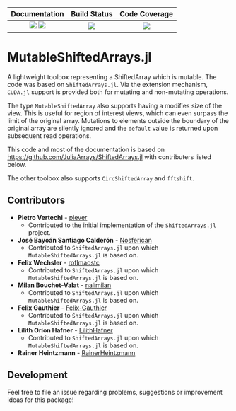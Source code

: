 
| **Documentation**                       | **Build Status**                          | **Code Coverage**               |
|:---------------------------------------:|:-----------------------------------------:|:-------------------------------:|
| [![][docs-stable-img]][docs-stable-url] [![][docs-dev-img]][docs-dev-url] | [![][CI-img]][CI-url] | [![][codecov-img]][codecov-url] |


# MutableShiftedArrays.jl
A lightweight toolbox representing a ShiftedArray which is mutable. The code was based on `ShiftedArrays.jl`.
Via the extension mechanism, `CUDA.jl` support is provided both for mutating and non-mutating operations.

The type `MutableShiftedArray` also supports having a modifies size of the view. This is useful for region of interest views, which can even
surpass the limit of the original array.
Mutations to elements outside the boundary of the original array are silently ignored and the `default` value is returned upon subsequent read operations.

This code and most of the documentation is based on https://github.com/JuliaArrays/ShiftedArrays.jl with contributers listed below.

The other toolbox also supports `CircShiftedArray` and `fftshift`.

## Contributors
- **Pietro Vertechi** - [piever](https://github.com/piever)
  - Contributed to the initial implementation of the `ShiftedArrays.jl` project.
- **José Bayoán Santiago Calderón** - [Nosferican](https://github.com/Nosferican)
  - Contributed to `ShiftedArrays.jl` upon which `MutableShiftedArrays.jl` is based on.
- **Felix Wechsler** - [roflmaostc](https://github.com/roflmaostc)
  - Contributed to `ShiftedArrays.jl` upon which `MutableShiftedArrays.jl` is based on.
- **Milan Bouchet-Valat** - [nalimilan](https://github.com/nalimilan)
  - Contributed to `ShiftedArrays.jl` upon which `MutableShiftedArrays.jl` is based on.
- **Felix Gauthier** - [Felix-Gauthier](https://github.com/Felix-Gauthier)
  - Contributed to `ShiftedArrays.jl` upon which `MutableShiftedArrays.jl` is based on.
- **Lilith Orion Hafner** - [LilithHafner](https://github.com/LilithHafner)
  - Contributed to `ShiftedArrays.jl` upon which `MutableShiftedArrays.jl` is based on.
- **Rainer Heintzmann** - [RainerHeintzmann](https://github.com/RainerHeintzmann)


## Development
Feel free to file an issue regarding problems, suggestions or improvement ideas for this package!


[docs-dev-img]: https://img.shields.io/badge/docs-dev-pink.svg
[docs-dev-url]: https://rainerheintzmann.github.io/MutableShiftedArrays.jl/dev/

[docs-stable-img]: https://img.shields.io/badge/docs-stable-darkgreen.svg
[docs-stable-url]: https://rainerheintzmann.github.io/MutableShiftedArrays.jl/stable/

[CI-img]: https://github.com/rainerheintzmann/MutableShiftedArrays.jl/actions/workflows/ci.yml/badge.svg
[CI-url]: https://github.com/rainerheintzmann/MutableShiftedArrays.jl/actions/workflows/ci.yml

[codecov-img]: https://codecov.io/gh/rainerheintzmann/MutableShiftedArrays.jl/branch/main/graph/badge.svg?token=6XWI1M1MPB
[codecov-url]: https://codecov.io/gh/rainerheintzmann/MutableShiftedArrays.jl